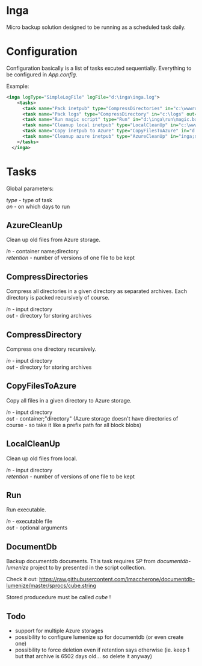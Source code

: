 # Inga
Micro backup solution designed to be running as a scheduled task daily.

# Configuration
Configuration basically is a list of tasks excuted sequentially. Everything to be configured in *App.config*.

Example:

```xml
<inga logType="SimpleLogFile" logFile="d:\inga\inga.log">    
    <tasks>
      <task name="Pack inetpub" type="CompressDirectories" in="c:\wwwroot\inetpub" out="d:\inga\inetpub" on="Friday,Thursday,Wednesday"/>
      <task name="Pack logs" type="CompressDirectory" in="c:\logs" out="d:\inga\logs" />
      <task name="Run magic script" type="Run" in="d:\inga\run\magic.bat" out="-a 1 -b 2 -c 3"/>
      <task name="Cleanup local inetpub" type="LocalCleanUp" in="c:\wwwroot\inetpub" retention="3"/>      
      <task name="Copy inetpub to Azure" type="CopyFilesToAzure" in="d:\inga\inetpub" out="inga;server1/inetpub" />
      <task name="Cleanup azure inetpub" type="AzureCleanUp" in="inga;server1/inetpub" retention="3"/>
    </tasks>
  </inga>
```
 
# Tasks

Global parameters:  
 
*type* - type of task  
*on* - on which days to run 

## AzureCleanUp

Clean up old files from Azure storage.  
 
*in* - container name;directory  
*retention* - number of versions of one file to be kept 

## CompressDirectories

Compress all directories in a given directory as separated archives. Each directory is packed recursively of course.  
 
*in* - input directory  
*out* - directory for storing archives 

## CompressDirectory

Compress one directory recursively.  
 
*in* - input directory  
*out* - directory for storing archives

## CopyFilesToAzure

Copy all files in a given directory to Azure storage.  
 
*in* - input directory  
*out* - container;"directory" (Azure storage doesn't have directories of course - so take it like a prefix path for all block blobs)

## LocalCleanUp

Clean up old files from local.  
 
*in* - input directory  
*retention* - number of versions of one file to be kept

## Run

Run executable.  

*in* - executable file  
*out* - optional arguments

## DocumentDb

Backup documentdb documents. This task requires SP from _documentdb-lumenize_ project to by presented in the script collection.  

Check it out: https://raw.githubusercontent.com/lmaccherone/documentdb-lumenize/master/sprocs/cube.string  

Stored producedure must be called _cube_ !

## Todo

- support for multiple Azure storages
- possibility to configure lumenize sp for documentdb (or even create one)
- possibility to force deletion even if retention says otherwise (ie. keep 1 but that archive is 6502 days old... so delete it anyway)
